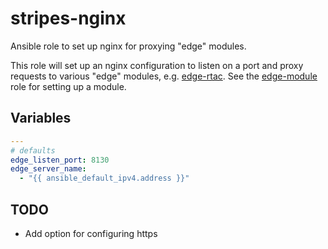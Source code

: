 # stripes-nginx

Ansible role to set up nginx for proxying "edge" modules.

This role will set up an nginx configuration to listen on a port and proxy requests to various "edge" modules, e.g. [edge-rtac](https://github.com/folio-org/edge-rtac). See the [edge-module](../edge-module/README.md) role for setting up a module.

## Variables

```yaml
---
# defaults
edge_listen_port: 8130
edge_server_name:
  - "{{ ansible_default_ipv4.address }}"
```

## TODO

* Add option for configuring https

